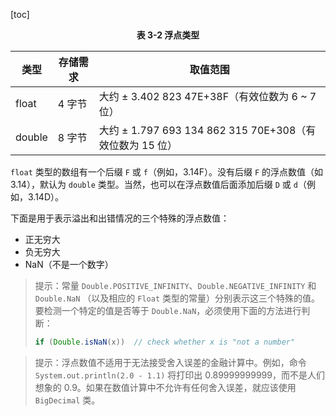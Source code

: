 [toc]

<center><b>表 3-2 浮点类型</b></center>

| 类型   | 存储需求 | 取值范围                                                 |
| ------ | -------- | -------------------------------------------------------- |
| float  | 4 字节   | 大约 ± 3.402 823 47E+38F（有效位数为 6 ~ 7 位）          |
| double | 8 字节   | 大约 ± 1.797 693 134 862 315 70E+308（有效位数为 15 位） |

`float` 类型的数组有一个后缀 `F` 或 `f`（例如，3.14F）。没有后缀 `F` 的浮点数值（如 3.14），默认为  `double` 类型。当然，也可以在浮点数值后面添加后缀 `D` 或 `d`（例如，3.14D）。

下面是用于表示溢出和出错情况的三个特殊的浮点数值：

+ 正无穷大
+ 负无穷大
+ NaN（不是一个数字）

> 提示：常量 `Double.POSITIVE_INFINITY`、`Double.NEGATIVE_INFINITY` 和 `Double.NaN` （以及相应的 `Float` 类型的常量）分别表示这三个特殊的值。要检测一个特定的值是否等于 `Double.NaN`，必须使用下面的方法进行判断：
>
> ```java
> if (Double.isNaN(x))	// check whether x is "not a number"
> ```

> 提示：浮点数值不适用于无法接受舍入误差的金融计算中。例如，命令 `System.out.println(2.0 - 1.1)` 将打印出 0.89999999999，而不是人们想象的 0.9。如果在数值计算中不允许有任何舍入误差，就应该使用 `BigDecimal` 类。



